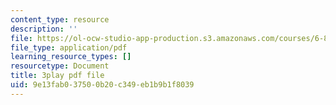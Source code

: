 ```yaml
---
content_type: resource
description: ''
file: https://ol-ocw-studio-app-production.s3.amazonaws.com/courses/6-890-algorithmic-lower-bounds-fun-with-hardness-proofs-fall-2014/9e13fab037500b20c349eb1b9b1f8039_rLOVwqMKlBc.pdf
file_type: application/pdf
learning_resource_types: []
resourcetype: Document
title: 3play pdf file
uid: 9e13fab0-3750-0b20-c349-eb1b9b1f8039
---
```

